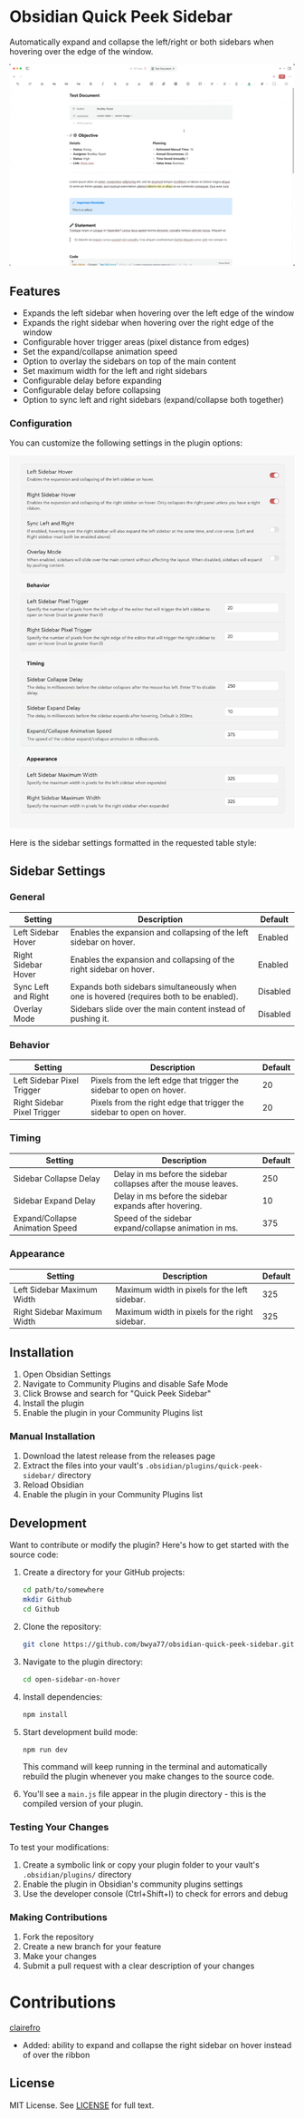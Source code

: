 # Obsidian Quick Peek Sidebar

Automatically expand and collapse the left/right or both sidebars when hovering over the edge of the window.

![Demo video](/images/demo.gif) 

## Features

- Expands the left sidebar when hovering over the left edge of the window
- Expands the right sidebar when hovering over the right edge of the window
- Configurable hover trigger areas (pixel distance from edges)
- Set the expand/collapse animation speed
- Option to overlay the sidebars on top of the main content
- Set maximum width for the left and right sidebars
- Configurable delay before expanding
- Configurable delay before collapsing
- Option to sync left and right sidebars (expand/collapse both together)

### Configuration

You can customize the following settings in the plugin options:

![Plugin Settings](/images/settings.png) 

Here is the sidebar settings formatted in the requested table style:

## Sidebar Settings

### General

| Setting             | Description                                                                             | Default    |
| ------------------- | --------------------------------------------------------------------------------------- | ---------- |
| Left Sidebar Hover  | Enables the expansion and collapsing of the left sidebar on hover.                      | Enabled |
| Right Sidebar Hover | Enables the expansion and collapsing of the right sidebar on hover.                     | Enabled |
| Sync Left and Right | Expands both sidebars simultaneously when one is hovered (requires both to be enabled). | Disabled |
| Overlay Mode        | Sidebars slide over the main content instead of pushing it.                             | Disabled |

### Behavior

| Setting                     | Description                                                           | Default |
| --------------------------- | --------------------------------------------------------------------- | ------- |
| Left Sidebar Pixel Trigger  | Pixels from the left edge that trigger the sidebar to open on hover.  | 20      |
| Right Sidebar Pixel Trigger | Pixels from the right edge that trigger the sidebar to open on hover. | 20      |

### Timing

| Setting                         | Description                                                      | Default |
| ------------------------------- | ---------------------------------------------------------------- | ------- |
| Sidebar Collapse Delay          | Delay in ms before the sidebar collapses after the mouse leaves. | 250     |
| Sidebar Expand Delay            | Delay in ms before the sidebar expands after hovering.           | 10      |
| Expand/Collapse Animation Speed | Speed of the sidebar expand/collapse animation in ms.            | 375     |

### Appearance

| Setting                     | Description                                    | Default |
| --------------------------- | ---------------------------------------------- | ------- |
| Left Sidebar Maximum Width  | Maximum width in pixels for the left sidebar.  | 325     |
| Right Sidebar Maximum Width | Maximum width in pixels for the right sidebar. | 325     |

## Installation

1. Open Obsidian Settings
2. Navigate to Community Plugins and disable Safe Mode
3. Click Browse and search for "Quick Peek Sidebar"
4. Install the plugin
5. Enable the plugin in your Community Plugins list

### Manual Installation

1. Download the latest release from the releases page
2. Extract the files into your vault's `.obsidian/plugins/quick-peek-sidebar/` directory
3. Reload Obsidian
4. Enable the plugin in your Community Plugins list

## Development

Want to contribute or modify the plugin? Here's how to get started with the source code:

1. Create a directory for your GitHub projects:
   ```bash
   cd path/to/somewhere
   mkdir Github
   cd Github
   ```

2. Clone the repository:
   ```bash
   git clone https://github.com/bwya77/obsidian-quick-peek-sidebar.git
   ```

3. Navigate to the plugin directory:
   ```bash
   cd open-sidebar-on-hover
   ```

4. Install dependencies:
   ```bash
   npm install
   ```

5. Start development build mode:
   ```bash
   npm run dev
   ```
   This command will keep running in the terminal and automatically rebuild the plugin whenever you make changes to the source code.

6. You'll see a `main.js` file appear in the plugin directory - this is the compiled version of your plugin.

### Testing Your Changes

To test your modifications:

1. Create a symbolic link or copy your plugin folder to your vault's `.obsidian/plugins/` directory
2. Enable the plugin in Obsidian's community plugins settings
3. Use the developer console (Ctrl+Shift+I) to check for errors and debug

### Making Contributions

1. Fork the repository
2. Create a new branch for your feature
3. Make your changes
4. Submit a pull request with a clear description of your changes

# Contributions
[clairefro](https://github.com/clairefro) 
- Added: ability to expand and collapse the right sidebar on hover instead of over the ribbon


## License

MIT License. See [LICENSE](https://github.com/bwya77/obsidian-quick-peek-sidebar/blob/main/LICENSE) for full text.